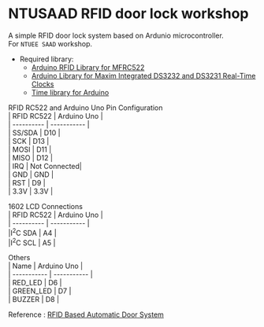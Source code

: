 # NTUSAAD RFID door lock workshop

A simple RFID door lock system based on Ardunio microcontroller.  
For `NTUEE SAAD` workshop.

* Required library:
    * [Arduino RFID Library for MFRC522](https://github.com/miguelbalboa/rfid)
    * [Arduino Library for Maxim Integrated DS3232 and DS3231 Real-Time Clocks](https://github.com/JChristensen/DS3232RTC)
    * [Time library for Arduino](https://github.com/PaulStoffregen/Time)

RFID RC522 and Arduino Uno Pin Configuration  
| RFID RC522 | Arduino Uno |  
| ---------- | ----------- |   
| SS/SDA     | D10         |  
| SCK        | D13         |  
| MOSI       | D11         |  
| MISO       | D12         |  
| IRQ        | Not Connected|   
| GND        | GND         |  
| RST        | D9          |  
| 3.3V       | 3.3V        |  
  
  
1602 LCD Connections  
| RFID RC522 | Arduino Uno |  
| ---------- | ----------- |  
|I<sup>2</sup>C SDA  | A4  |  
|I<sup>2</sup>C SCL  | A5  |    
  
  
Others  
|    Name     | Arduino Uno |  
| ----------- | ----------- |  
| RED_LED   | D6  |  
| GREEN_LED | D7  |  
| BUZZER    | D8  |  
  
Reference : [RFID Based Automatic Door System](https://www.hackster.io/user8523373/rfid-based-automatic-door-system-7b2065)
